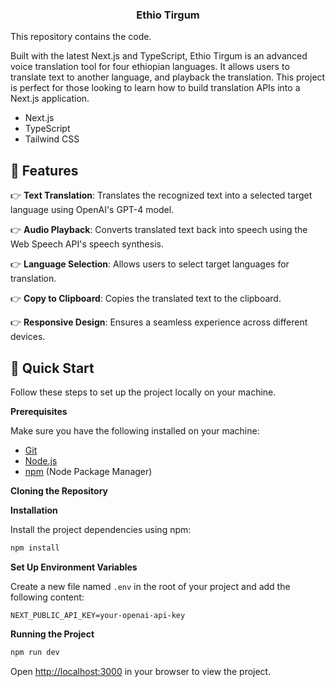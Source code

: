 <div align="center">


  <h3 align="center">Ethio Tirgum</h3>

</div>

This repository contains the code.

Built with the latest Next.js and TypeScript, Ethio Tirgum is an advanced voice translation tool for four ethiopian languages. It allows users to translate text to another language, and playback the translation. This project is perfect for those looking to learn how to build translation APIs into a Next.js application.


- Next.js
- TypeScript
- Tailwind CSS

## <a name="features">🔋 Features</a>


👉 **Text Translation**: Translates the recognized text into a selected target language using OpenAI's GPT-4 model.

👉 **Audio Playback**: Converts translated text back into speech using the Web Speech API's speech synthesis.

👉 **Language Selection**: Allows users to select target languages for translation.

👉 **Copy to Clipboard**: Copies the translated text to the clipboard.

👉 **Responsive Design**: Ensures a seamless experience across different devices.

## <a name="quick-start">🤸 Quick Start</a>

Follow these steps to set up the project locally on your machine.

**Prerequisites**

Make sure you have the following installed on your machine:

- [Git](https://git-scm.com/)
- [Node.js](https://nodejs.org/en)
- [npm](https://www.npmjs.com/) (Node Package Manager)

**Cloning the Repository**

**Installation**

Install the project dependencies using npm:

```bash
npm install
```

**Set Up Environment Variables**

Create a new file named `.env` in the root of your project and add the following content:

```env
NEXT_PUBLIC_API_KEY=your-openai-api-key
```


**Running the Project**

```bash
npm run dev
```

Open [http://localhost:3000](http://localhost:3000) in your browser to view the project.
